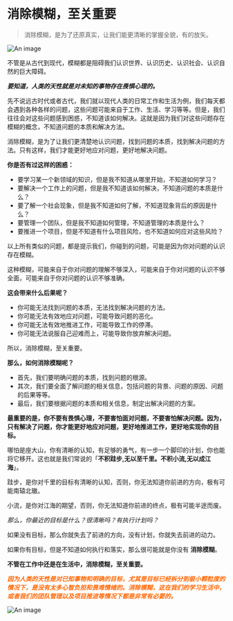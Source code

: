 # 消除模糊，至关重要

> 消除模糊，是为了还原真实，让我们能更清晰的掌握全貌，有的放矢。

![An image](/images/beyond/x-clear-1.jpg)

不管是从古代到现代，模糊都是阻碍我们认识世界、认识历史、认识社会、认识自然的巨大障碍。

_**要知道，人类的天性就是对未知的事物存在畏惧心理的。**_

先不说远古时代或者古代，我们就以现代人类的日常工作和生活为例，我们每天都会遇到各种各样的问题，这些问题可能来自于工作、生活、学习等等。但是，我们往往会对这些问题感到困惑，不知道该如何解决。这就是因为我们对这些问题存在模糊的概念，不知道问题的本质和解决方法。

消除模糊，是为了让我们更清楚地认识问题，找到问题的本质，找到解决问题的方法。只有这样，我们才能更好地应对问题，更好地解决问题。

**你是否有过这样的困惑：**

- 要学习某一个新领域的知识，但是我不知道从哪里开始，不知道如何学习？
- 要解决一个工作上的问题，但是我不知道该如何解决，不知道问题的本质是什么？
- 要了解一个社会现象，但是我不知道如何了解，不知道现象背后的原因是什么？
- 要管理一个团队，但是我不知道如何管理，不知道管理的本质是什么？
- 要推进一个项目，但是不知道有什么项目风险，也不知道如何应对这些风险？

以上所有类似的问题，都是提示我们，你碰到的问题，可能是因为你对问题的认识存在模糊。

这种模糊，可能来自于你对问题的理解不够深入，可能来自于你对问题的认识不够全面，可能来自于你对问题的认识不够准确。

**这会带来什么后果呢？**

- 你可能无法找到问题的本质，无法找到解决问题的方法。
- 你可能无法有效地应对问题，可能导致问题的恶化。
- 你可能无法有效地推进工作，可能导致工作的停滞。
- 你可能无法说服自己迎难而上，可能导致你放弃解决问题。

所以，消除模糊，至关重要。

**那么，如何消除模糊呢？**

- 首先，我们要明确问题的本质，找到问题的根源。
- 其次，我们要全面了解问题的相关信息，包括问题的背景、问题的原因、问题的后果等等。
- 最后，我们要根据问题的本质和相关信息，制定出解决问题的方案。

**最重要的是，你不要有畏惧心理，不要害怕面对问题，不要害怕解决问题。因为，只有解决了问题，你才能更好地应对问题，更好地推进工作，更好地实现你的目标。**

哪怕是座大山，你有清晰的认知，有足够的勇气，有一步一个脚印的计划，你也能将它移开。这也就是我们常说的「**不积跬步,无以至千里。不积小流,无以成江海**」。

跬步，是你对千里的目标有清晰的认知，否则，你无法知道你前进的方向，极有可能南辕北辙。

小流，是你对江海的期望，否则，你无法知道你前进的终点，极有可能半途而废。

_那么，你最近的目标是什么？很清晰吗？有执行计划吗？_

如果没有目标，那么你就失去了前进的方向，没有计划，你就失去前进的动力。

如果你有目标，但是不知道如何执行和落实，那么很可能就是你没有 **消除模糊**。

**不管在工作中还是在生活中，消除模糊，至关重要。**

_<span style="color:#f60;font-weight:bold;">因为人类的天性是对已知事物和明确的目标，尤其是目标已经拆分到极小颗粒度的情况下，是没有太多心智负担和畏难情绪的。消除模糊，这在我们的学习生活中，或者我们的团队管理以及项目推进等情况下都是非常有必要的。</span>_

![An image](/images/beyond/x-clear-2.jpg)

